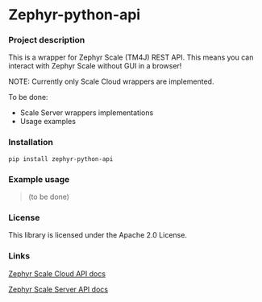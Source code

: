 # Zephyr-python-api

### Project description
This is a wrapper for Zephyr Scale (TM4J) REST API. This means you can interact with Zephyr Scale without GUI in a browser!

NOTE: Currently only Scale Cloud wrappers are implemented. 

To be done:
* Scale Server wrappers implementations
* Usage examples

### Installation

```pip install zephyr-python-api```

### Example usage

> (to be done)

### License

This library is licensed under the Apache 2.0 License.

### Links

[Zephyr Scale Cloud API docs](https://support.smartbear.com/zephyr-scale-cloud/api-docs/)

[Zephyr Scale Server API docs](https://support.smartbear.com/zephyr-scale-server/api-docs/v1/)